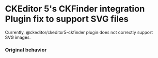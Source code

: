 CKEditor 5's CKFinder integration Plugin fix to support SVG files
=========================================
Currently, @ckeditor/ckeditor5-ckfinder plugin does not correctly support SVG images.

### Original behavior
